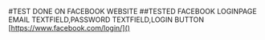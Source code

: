 #TEST DONE ON FACEBOOK WEBSITE
##TESTED FACEBOOK LOGINPAGE EMAIL TEXTFIELD,PASSWORD TEXTFIELD,LOGIN BUTTON
[https://www.facebook.com/login/]()

